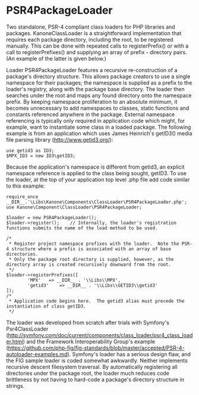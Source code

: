 PSR4PackageLoader
=================

Two standalone, PSR-4 compliant class loaders for PHP libraries and packages.  KanoneClassLoader is a straightforward implementation that requires each package directory, including the root, to be registered manually.  This can be done with repeated calls to registerPrefix() or with a call to registerPrefixes() and supplying an array of prefix - directory pairs.  (An example of the latter is given below.)

Loader PSR4PackageLoader features a recursive re-construction of a package's directory structure.  This allows package creators to use a single namespace for their packages; the namespace is supplied as a prefix to the loader's registry, along with the package base directory.  The loader then searches under the root and maps any found directory onto the namespace prefix.  By keeping namespace proliferation to an absolute minimum, it becomes unnecessary to add namespaces to classes, static functions and constants referenced anywhere in the package.  External namespace referencing is typically only required in application code which might, for example, want to instantiate some class in a loaded package.  The following example is from an application which uses James Heinrich's getID3() media file parsing library (http://www.getid3.org/):

    use getid3 as ID3;
    $MPX_ID3 = new ID3\getID3;

Because the application's namespace is different from getid3, an explicit namespace reference is applied to the class being sought, getID3.  To use the loader, at the top of your application top level .php file add code similar to this example:

    require_once __DIR__.'\Libs\Kanone\Components\ClassLoader\PSR4PackageLoader.php';
    use Kanone\Component\ClassLoader\PSR4PackageLoader;
    
    $loader = new PSR4PackageLoader();
    $loader->register();	// Internally, the loader's registration functions submits the name of the load method to be used.
    
    /*
     * Register project namespace prefixes with the loader.  Note the PSR-4 structure where a prefix is associated with an array of base directories.
     * Only the package root directory is supplied, however, as the directory array is created recursively downward from the root.
     */
    $loader->registerPrefixes([
            'MPX'	=> __DIR__ . '\\Libs\\MPX',
            'getid3'	=> __DIR__ . '\\Libs\\GETID3\\getid3'
    ]);
    /*
     * Application code begins here.  The getid3 alias must precede the instantiation of class getID3.
     */
The loader was developed from scratch after trials with Symfony's Psr4ClassLoader (http://symfony.com/doc/current/components/class_loader/psr4_class_loader.html) and the Framework Interoperability Group's example (https://github.com/php-fig/fig-standards/blob/master/accepted/PSR-4-autoloader-examples.md).  Symfony's loader has a serious design flaw, and the FIG sample loader is coded somewhat awkwardly.  Neither implements recursive descent filesystem traversal.  By automatically registering all directories under the package root, the loader much reduces code brittleness by not having to hard-code a package's directory structure in strings.


    

    
